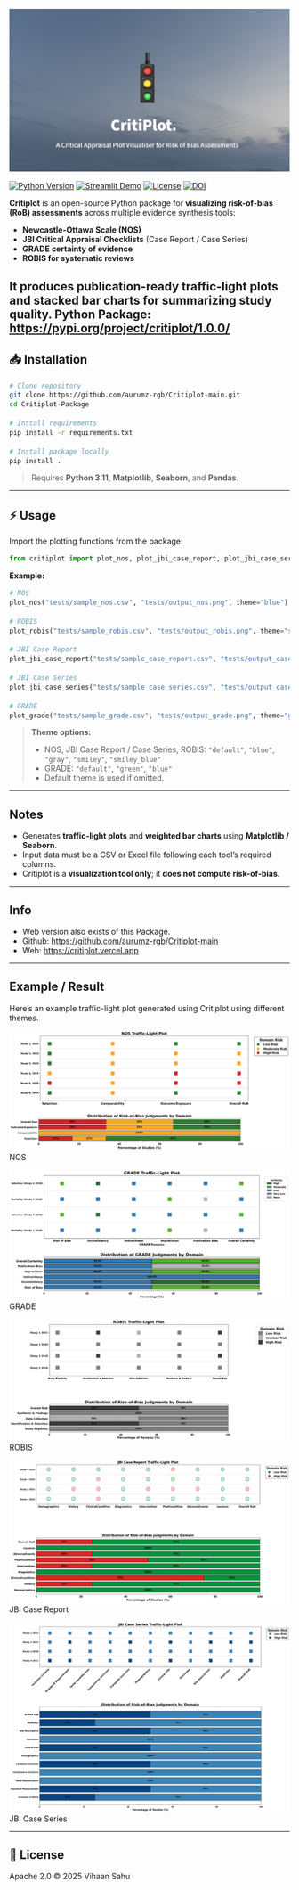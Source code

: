 ![Preview](assets/preview1.png)

[![Python Version](https://img.shields.io/badge/python-3.11%2B-blue)](https://www.python.org/)
[![Streamlit Demo](https://img.shields.io/badge/Streamlit-Demo-orange)](https://critiplot.streamlit.app)
[![License](https://img.shields.io/badge/License-Apache_2.0-blue.svg)](https://opensource.org/licenses/Apache-2.0)
[![DOI](https://zenodo.org/badge/DOI/10.5281/zenodo.17236600.svg)](https://doi.org/10.5281/zenodo.17236600)

**Critiplot** is an open-source Python package for **visualizing risk-of-bias (RoB) assessments** across multiple evidence synthesis tools:

* **Newcastle-Ottawa Scale (NOS)**
* **JBI Critical Appraisal Checklists** (Case Report / Case Series)
* **GRADE certainty of evidence**
* **ROBIS for systematic reviews**

It produces **publication-ready traffic-light plots** and **stacked bar charts** for summarizing study quality.
**Python Package**: https://pypi.org/project/critiplot/1.0.0/
---

## 📥 Installation

```bash
# Clone repository
git clone https://github.com/aurumz-rgb/Critiplot-main.git
cd Critiplot-Package

# Install requirements
pip install -r requirements.txt

# Install package locally
pip install .
```

> Requires **Python 3.11**, **Matplotlib**, **Seaborn**, and **Pandas**.

---

## ⚡ Usage

Import the plotting functions from the package:

```python
from critiplot import plot_nos, plot_jbi_case_report, plot_jbi_case_series, plot_grade, plot_robis
```

**Example:**

```python
# NOS
plot_nos("tests/sample_nos.csv", "tests/output_nos.png", theme="blue")

# ROBIS
plot_robis("tests/sample_robis.csv", "tests/output_robis.png", theme="smiley")

# JBI Case Report
plot_jbi_case_report("tests/sample_case_report.csv", "tests/output_case_report.png", theme="gray")

# JBI Case Series
plot_jbi_case_series("tests/sample_case_series.csv", "tests/output_case_series.png", theme="smiley_blue")

# GRADE
plot_grade("tests/sample_grade.csv", "tests/output_grade.png", theme="green")
```

> **Theme options:**
>
> * NOS, JBI Case Report / Case Series, ROBIS: `"default"`, `"blue"`, `"gray"`, `"smiley"`, `"smiley_blue"`
> * GRADE: `"default"`, `"green"`, `"blue"`
> * Default theme is used if omitted.

---

##  Notes

* Generates **traffic-light plots** and **weighted bar charts** using **Matplotlib / Seaborn**.
* Input data must be a CSV or Excel file following each tool’s required columns.
* Critiplot is a **visualization tool only**; it **does not compute risk-of-bias**.

---

## Info

- Web version also exists of this Package.
- Github: https://github.com/aurumz-rgb/Critiplot-main
- Web: https://critiplot.vercel.app

---

## Example / Result
Here’s an example traffic-light plot generated using Critiplot using different themes.

![Example Result](example/result.png)
NOS


![Example Result1](example/grade_result2.png)
GRADE


![Example Result2](example/robis_result5.png)
ROBIS


![Example Result3](example/case_report3.png)
JBI Case Report


![Example Result4](example/series_plot1.png)
JBI Case Series

---

## 📜 License

Apache 2.0 © 2025 Vihaan Sahu

